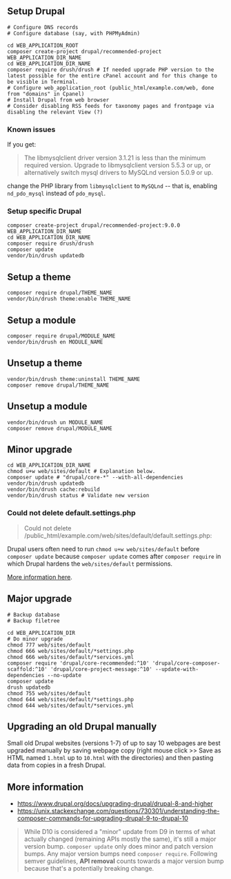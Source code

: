 ## Setup Drupal

```shell
# Configure DNS records
# Configure database (say, with PHPMyAdmin)

cd WEB_APPLICATION_ROOT
composer create-project drupal/recommended-project WEB_APPLICATION_DIR_NAME
cd WEB_APPLICATION_DIR_NAME
composer require drush/drush # If needed upgrade PHP version to the latest possible for the entire cPanel account and for this change to be visible in Terminal.
# Configure web_application_root (public_html/example.com/web, done from "domains" in Cpanel)
# Install Drupal from web browser
# Consider disabling RSS feeds for taxonomy pages and frontpage via disabling the relevant View (?)
```

### Known issues

If you get:

> The libmysqlclient driver version 3.1.21 is less than the minimum required version. Upgrade to libmysqlclient version 5.5.3 or up, or alternatively switch mysql drivers to MySQLnd version 5.0.9 or up.

change the PHP library from `libmysqlclient` to `MySQLnd` -- that is, enabling `nd_pdo_mysql` instead of `pdo_mysql`.

### Setup specific Drupal

```shell
composer create-project drupal/recommended-project:9.0.0 WEB_APPLICATION_DIR_NAME
cd WEB_APPLICATION_DIR_NAME
composer require drush/drush
composer update
vendor/bin/drush updatedb
```

## Setup a theme

```shell
composer require drupal/THEME_NAME
vendor/bin/drush theme:enable THEME_NAME
```

## Setup a module

```shell
composer require drupal/MODULE_NAME
vendor/bin/drush en MODULE_NAME
```

## Unsetup a theme

```shell
vendor/bin/drush theme:uninstall THEME_NAME
composer remove drupal/THEME_NAME
```

## Unsetup a module

```shell
vendor/bin/drush un MODULE_NAME
composer remove drupal/MODULE_NAME
```

## Minor upgrade

```shell
cd WEB_APPLICATION_DIR_NAME
chmod u+w web/sites/default # Explanation below.
composer update # "drupal/core-*" --with-all-dependencies
vendor/bin/drush updatedb
vendor/bin/drush cache:rebuild
vendor/bin/drush status # Validate new version
```

### Could not delete default.settings.php

> Could not delete /public_html/example.com/web/sites/default/default.settings.php:

Drupal users often need to run `chmod u+w web/sites/default` before `composer update` because `composer update` comes after `composer require` in which Drupal hardens the `web/sites/default` permissions.

[More information here](https://drupal.stackexchange.com/questions/314209/when-does-system-requirements-function-runs).

## Major upgrade

```shell
# Backup database
# Backup filetree

cd WEB_APPLICATION_DIR
# Do minor upgrade
chmod 777 web/sites/default
chmod 666 web/sites/default/*settings.php
chmod 666 web/sites/default/*services.yml
composer require 'drupal/core-recommended:^10' 'drupal/core-composer-scaffold:^10' 'drupal/core-project-message:^10' --update-with-dependencies --no-update
composer update
drush updatedb
chmod 755 web/sites/default
chmod 644 web/sites/default/*settings.php
chmod 644 web/sites/default/*services.yml
```

## Upgrading an old Drupal manually

Small old Drupal websites (versions 1-7) of up to say 10 webpages are best upgraded manually by saving webpage copy (right mouse click >> Save as HTML named `1.html` up to `10.html` with the directories) and then pasting data from copies in a fresh Drupal.

## More information

* https://www.drupal.org/docs/upgrading-drupal/drupal-8-and-higher
* https://unix.stackexchange.com/questions/730301/understanding-the-composer-commands-for-upgrading-drupal-9-to-drupal-10

> While D10 is considered a "minor" update from D9 in terms of what actually changed (remaining APIs mostly the same), it's still a major version bump. `composer update` only does minor and patch version bumps. Any major version bumps need `composer require`. Following semver guidelines, **API removal** counts towards a major version bump because that's a potentially breaking change.
